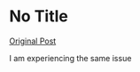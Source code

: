 # No Title

[Original Post](https://discourse.onlinedegree.iitm.ac.in/t/169369/23)

<p>I am experiencing the same issue</p>